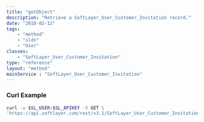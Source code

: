 ```yaml
---
title: "getObject"
description: "Retrieve a SoftLayer_User_Customer_Invitation record."
date: "2018-02-12"
tags:
    - "method"
    - "sldn"
    - "User"
classes:
    - "SoftLayer_User_Customer_Invitation"
type: "reference"
layout: "method"
mainService : "SoftLayer_User_Customer_Invitation"
---
```


### Curl Example
```bash
curl -u $SL_USER:$SL_APIKEY -X GET \
'https://api.softlayer.com/rest/v3.1/SoftLayer_User_Customer_Invitation/{SoftLayer_User_Customer_InvitationID}/getObject'
```
